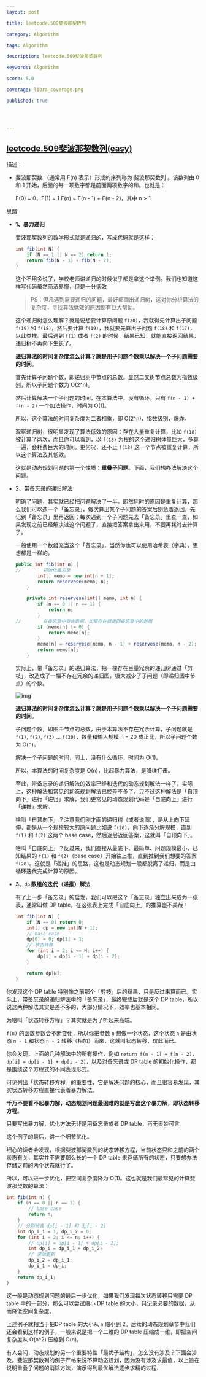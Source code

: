 ```yaml
---
layout: post

title: leetcode.509斐波那契数列

category: Algorithm

tags: Algorithm

description: leetcode.509斐波那契数列

keywords: Algorithm

score: 5.0

coverage: libra_coverage.png

published: true




---
```


##  [leetcode.509斐波那契数列(easy)](https://leetcode.cn/problems/fibonacci-number/submissions/)

描述：

- 斐波那契数 （通常用 F(n) 表示）形成的序列称为 斐波那契数列 。该数列由 0 和 1 开始，后面的每一项数字都是前面两项数字的和。也就是：

  F(0) = 0，F(1) = 1
  F(n) = F(n - 1) + F(n - 2)，其中 n > 1

思路:

- **1、暴力递归**

  斐波那契数列的数学形式就是递归的，写成代码就是这样：

  ```java
  int fib(int N) {
      if (N == 1 || N == 2) return 1;
      return fib(N - 1) + fib(N - 2);
  }
  
  ```

  这个不用多说了，学校老师讲递归的时候似乎都是拿这个举例。我们也知道这样写代码虽然简洁易懂，但是十分低效

  > PS：但凡遇到需要递归的问题，最好都画出递归树，这对你分析算法的复杂度，寻找算法低效的原因都有巨大帮助。

  这个递归树怎么理解？就是说想要计算原问题 `f(20)`，我就得先计算出子问题 `f(19)` 和 `f(18)`，然后要计算 `f(19)`，我就要先算出子问题 `f(18)` 和 `f(17)`，以此类推。最后遇到 `f(1)` 或者 `f(2)` 的时候，结果已知，就能直接返回结果，递归树不再向下生长了。

  **递归算法的时间复杂度怎么计算？就是用子问题个数乘以解决一个子问题需要的时间**。

  首先计算子问题个数，即递归树中节点的总数。显然二叉树节点总数为指数级别，所以子问题个数为 O(2^n)。

  然后计算解决一个子问题的时间，在本算法中，没有循环，只有 `f(n - 1) + f(n - 2)` 一个加法操作，时间为 O(1)。

  所以，这个算法的时间复杂度为二者相乘，即 O(2^n)，指数级别，爆炸。

  观察递归树，很明显发现了算法低效的原因：存在大量重复计算，比如 `f(18)` 被计算了两次，而且你可以看到，以 `f(18)` 为根的这个递归树体量巨大，多算一遍，会耗费巨大的时间。更何况，还不止 `f(18)` 这一个节点被重复计算，所以这个算法及其低效。

  这就是动态规划问题的第一个性质：**重叠子问题**。下面，我们想办法解决这个问题。

- 2、带备忘录的递归解法

  明确了问题，其实就已经把问题解决了一半。即然耗时的原因是重复计算，那么我们可以造一个「备忘录」，每次算出某个子问题的答案后别急着返回，先记到「备忘录」里再返回；每次遇到一个子问题先去「备忘录」里查一查，如果发现之前已经解决过这个问题了，直接把答案拿出来用，不要再耗时去计算了。

  一般使用一个数组充当这个「备忘录」，当然你也可以使用哈希表（字典），思想都是一样的。

  ```java
  public int fib(int n) {
  //        初始化备忘录
          int[] memo = new int[n + 1];
          return reservese(memo, n);
      }
  
      private int reservese(int[] memo, int n) {
          if (n == 0 || n == 1) {
              return n;
          }
  //        在备忘录中查询数据，如果存在就返回备忘录中的数据
          if (memo[n] != 0) {
              return memo[n];
          }
          memo[n] = reservese(memo, n - 1) + reservese(memo, n - 2);
          return memo[n];
      }
  ```

  实际上，带「备忘录」的递归算法，把一棵存在巨量冗余的递归树通过「剪枝」，改造成了一幅不存在冗余的递归图，极大减少了子问题（即递归图中节点）的个数。

  ![img](/assets/imgs/3.jpg)

  **递归算法的时间复杂度怎么计算？就是用子问题个数乘以解决一个子问题需要的时间**。

  子问题个数，即图中节点的总数，由于本算法不存在冗余计算，子问题就是 `f(1)`, `f(2)`, `f(3)` … `f(20)`，数量和输入规模 n = 20 成正比，所以子问题个数为 O(n)。

  解决一个子问题的时间，同上，没有什么循环，时间为 O(1)。

  所以，本算法的时间复杂度是 O(n)，比起暴力算法，是降维打击。

  至此，带备忘录的递归解法的效率已经和迭代的动态规划解法一样了。实际上，这种解法和常见的动态规划解法已经差不多了，只不过这种解法是「自顶向下」进行「递归」求解，我们更常见的动态规划代码是「自底向上」进行「递推」求解。

  啥叫「自顶向下」？注意我们刚才画的递归树（或者说图），是从上向下延伸，都是从一个规模较大的原问题比如说 `f(20)`，向下逐渐分解规模，直到 `f(1)` 和 `f(2)` 这两个 base case，然后逐层返回答案，这就叫「自顶向下」。

  啥叫「自底向上」？反过来，我们直接从最底下、最简单、问题规模最小、已知结果的 `f(1)` 和 `f(2)`（base case）开始往上推，直到推到我们想要的答案 `f(20)`。这就是「递推」的思路，这也是动态规划一般都脱离了递归，而是由循环迭代完成计算的原因。

- **3、`dp` 数组的迭代（递推）解法**

  有了上一步「备忘录」的启发，我们可以把这个「备忘录」独立出来成为一张表，通常叫做 DP table，在这张表上完成「自底向上」的推算岂不美哉！

  ```java
  int fib(int N) {
      if (N == 0) return 0;
      int[] dp = new int[N + 1];
      // base case
      dp[0] = 0; dp[1] = 1;
      // 状态转移
      for (int i = 2; i <= N; i++) {
          dp[i] = dp[i - 1] + dp[i - 2];
      }
  
      return dp[N];
  }
  ```

 你发现这个 DP table 特别像之前那个「剪枝」后的结果，只是反过来算而已。实际上，带备忘录的递归解法中的「备忘录」，最终完成后就是这个 DP table，所以说这两种解法其实是差不多的，大部分情况下，效率也基本相同。


  为啥叫「状态转移方程」？其实就是为了听起来高端。

  `f(n)` 的函数参数会不断变化，所以你把参数 `n` 想做一个状态，这个状态 `n` 是由状态 `n - 1` 和状态 `n - 2` 转移（相加）而来，这就叫状态转移，仅此而已。

  你会发现，上面的几种解法中的所有操作，例如 `return f(n - 1) + f(n - 2)`，`dp[i] = dp[i - 1] + dp[i - 2]`，以及对备忘录或 DP table 的初始化操作，都是围绕这个方程式的不同表现形式。

  可见列出「状态转移方程」的重要性，它是解决问题的核心，而且很容易发现，其实状态转移方程直接代表着暴力解法。

  **千万不要看不起暴力解，动态规划问题最困难的就是写出这个暴力解，即状态转移方程**。

  只要写出暴力解，优化方法无非是用备忘录或者 DP table，再无奥妙可言。

  这个例子的最后，讲一个细节优化。

  细心的读者会发现，根据斐波那契数列的状态转移方程，当前状态只和之前的两个状态有关，其实并不需要那么长的一个 DP table 来存储所有的状态，只要想办法存储之前的两个状态就行了。

  所以，可以进一步优化，把空间复杂度降为 O(1)。这也就是我们最常见的计算斐波那契数的算法：

  ```java
  int fib(int n) {
      if (n == 0 || n == 1) {
          // base case
          return n;
      }
      // 分别代表 dp[i - 1] 和 dp[i - 2]
      int dp_i_1 = 1, dp_i_2 = 0;
      for (int i = 2; i <= n; i++) {
          // dp[i] = dp[i - 1] + dp[i - 2];
          int dp_i = dp_i_1 + dp_i_2;
          // 滚动更新
          dp_i_2 = dp_i_1;
          dp_i_1 = dp_i;
      }
      return dp_i_1;
  }
  ```

  这一般是动态规划问题的最后一步优化，如果我们发现每次状态转移只需要 DP table 中的一部分，那么可以尝试缩小 DP table 的大小，只记录必要的数据，从而降低空间复杂度。

  上述例子就相当于把DP table 的大小从 `n` 缩小到 2。后续的动态规划章节中我们还会看到这样的例子，一般来说是把一个二维的 DP table 压缩成一维，即把空间复杂度从 O(n^2) 压缩到 O(n)。

  有人会问，动态规划的另一个重要特性「最优子结构」，怎么没有涉及？下面会涉及。斐波那契数列的例子严格来说不算动态规划，因为没有涉及求最值，以上旨在说明重叠子问题的消除方法，演示得到最优解法逐步求精的过程.

  

